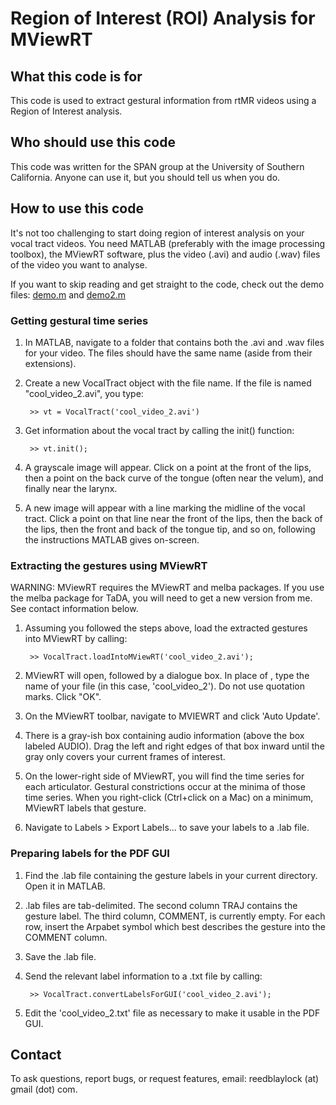 # Region of Interest (ROI) Analysis for MViewRT

## What this code is for

This code is used to extract gestural information from rtMR videos using a
Region of Interest analysis.

## Who should use this code

This code was written for the SPAN group at the University of Southern 
California. Anyone can use it, but you should tell us when you do.

## How to use this code

It's not too challenging to start doing region of interest analysis on your 
vocal tract videos. You need MATLAB (preferably with the image processing 
toolbox), the MViewRT software, plus the video (.avi) and audio (.wav) files of 
the video you want to analyse.

If you want to skip reading and get straight to the code, check out the demo 
files: [demo.m](demo.m) and [demo2.m](demo2.m)

### Getting gestural time series

1. In MATLAB, navigate to a folder that contains both the .avi and .wav files 
for your video. The files should have the same name (aside from their 
extensions).
2. Create a new VocalTract object with the file name. If the file is named 
"cool_video_2.avi", you type:

        >> vt = VocalTract('cool_video_2.avi')
	
3. Get information about the vocal tract by calling the init() function:

		>> vt.init();
		
4. A grayscale image will appear. Click on a point at the front of the lips, 
then a point on the back curve of the tongue (often near the velum), and finally
near the larynx.
5. A new image will appear with a line marking the midline of the vocal tract.
Click a point on that line near the front of the lips, then the back of the 
lips, then the front and back of the tongue tip, and so on, following the 
instructions MATLAB gives on-screen.

### Extracting the gestures using MViewRT

WARNING: MViewRT requires the MViewRT and melba packages. If you use the melba
package for TaDA, you will need to get a new version from me. See contact
information below.

1. Assuming you followed the steps above, load the extracted gestures into 
MViewRT by calling:

		>> VocalTract.loadIntoMViewRT('cool_video_2.avi');
		
2. MViewRT will open, followed by a dialogue box. In place of <SCREEN>, type the
name of your file (in this case, 'cool_video_2'). Do not use quotation marks.
Click "OK".
3. On the MViewRT toolbar, navigate to MVIEWRT and click 'Auto Update'.
4. There is a gray-ish box containing audio information (above the box labeled
AUDIO). Drag the left and right edges of that box inward until the gray only
covers your current frames of interest.
5. On the lower-right side of MViewRT, you will find the time series for each
articulator. Gestural constrictions occur at the minima of those time series.
When you right-click (Ctrl+click on a Mac) on a minimum, MViewRT labels that
gesture.
6. Navigate to Labels > Export Labels... to save your labels to a .lab file.

### Preparing labels for the PDF GUI

1. Find the .lab file containing the gesture labels in your current directory.
Open it in MATLAB.
2. .lab files are tab-delimited. The second column TRAJ contains the gesture
label. The third column, COMMENT, is currently empty. For each row, insert the
Arpabet symbol which best describes the gesture into the COMMENT column.
3. Save the .lab file.
4. Send the relevant label information to a .txt file by calling:

		>> VocalTract.convertLabelsForGUI('cool_video_2.avi');

5. Edit the 'cool_video_2.txt' file as necessary to make it usable in the PDF 
GUI.

## Contact

To ask questions, report bugs, or request features, email: 
reedblaylock (at) gmail (dot) com.